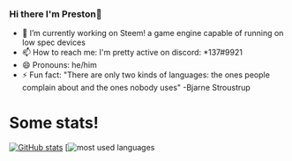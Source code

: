 ### Hi there I'm Preston👋 

<!-- - 🌱 I’m currently learning ... 
- 👯 I’m looking to collaborate on ...
- 🤔 I’m looking for help with ...
- 💬 Ask me about ...
- -->
- 🔭 I’m currently working on Steem! a game engine capable of running on low spec devices 
- 📫 How to reach me: I'm pretty active on discord: *137#9921
- 😄 Pronouns: he/him
- ⚡ Fun fact: "There are only two kinds of languages: the ones people complain about and the ones nobody uses" -Bjarne Stroustrup

# Some stats!
[![GitHub stats](https://github-readme-stats.vercel.app/api?username=prestonf136)](https://github.com/anuraghazra/github-readme-stats)
[![most used languages](https://github-readme-stats.anuraghazra1.vercel.app/api/top-langs/?username=prestonf136&layout=compact)
